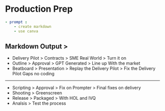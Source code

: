 # Production Prep

```yaml
- prompt : 
    - create markdown
    - use canva
```

## Markdown Output >

- Delivery Pilot > Contracts > SME Real World > Turn it on
- Outline > Approval > GPT Generated > Line up With the market
- Beatboard > Presentation > Replay the Delivery Pilot > Fix the Delivery Pilot Gaps
no coding
--- 
- Scripting > Approval > Fix on Prompter > Final fixes on delivery
- Shooting > Greenscreen 
- Release > Packaged > With HOL and IVQ
- Analsis > Test the process
